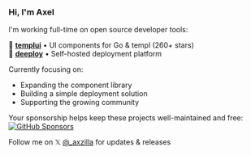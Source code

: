 ### Hi, I'm Axel

I'm working full-time on open source developer tools:

🎨 **[templui](https://github.com/axzilla/templui)** • UI components for Go & templ (260+ stars)  
🚀 **[deeploy](https://github.com/axzilla/deeploy)** • Self-hosted deployment platform

Currently focusing on:
- Expanding the component library 
- Building a simple deployment solution
- Supporting the growing community

Your sponsorship helps keep these projects well-maintained and free:  
[![GitHub Sponsors](https://img.shields.io/github/sponsors/axzilla?style=social)](https://github.com/sponsors/axzilla)

Follow me on 𝕏 [@_axzilla](https://x.com/_axzilla) for updates & releases
